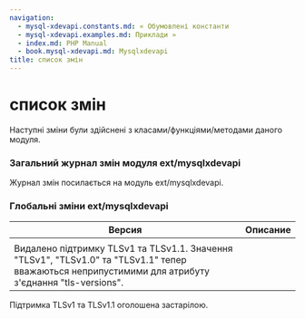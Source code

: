 ```yaml
---
navigation:
  - mysql-xdevapi.constants.md: « Обумовлені константи
  - mysql-xdevapi.examples.md: Приклади »
  - index.md: PHP Manual
  - book.mysql-xdevapi.md: Mysqlxdevapi
title: список змін
---
```

# список змін

Наступні зміни були здійснені з класами/функціями/методами даного модуля.

### Загальний журнал змін модуля ext/mysqlxdevapi

Журнал змін посилається на модуль ext/mysqlxdevapi.

### Глобальні зміни ext/mysqlxdevapi

| Версия | Описание |
| --- | --- |
|  |  |
| Видалено підтримку TLSv1 та TLSv1.1. Значення "TLSv1", "TLSv1.0" та "TLSv1.1" тепер вважаються неприпустимими для атрибуту з'єднання "tls-versions". |  |

Підтримка TLSv1 та TLSv1.1 оголошена застарілою.
